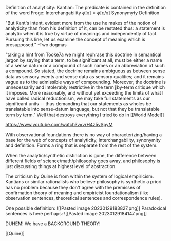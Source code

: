 
Definition of analyticity:
Kantian: The predicate is contained in the definition of the word
Frege: Interchangability $\phi[x]=\phi[c/x]$
Synonymyty
Definition

"But Kant's intent, evident more from the use he makes of the notion of analyticity than from his definition of it, can be restated thus: a statement is analytic when it is true by virtue of meanings and independently of fact. Pursuing this line, let us examine the concept of meaning which is presupposed." 
-Two dogmas

"taking a hint from Tooke7a we might rephrase this doctrine in semantical jargon by saying that a term, to be significant at all, must be either a name of a sense datum or a compound of such names or an abbreviation of such a compound. So stated, the doctrine remains ambiguous as between sense data as sensory events and sense data as sensory qualities; and it remains vague as to the admissible ways of compounding. Moreover, the doctrine is unnecessarily and intolerably restrictive in the termby-term critique which it imposes. More reasonably, and without yet exceeding the limits of what I have called radical reductionism, we may take full statements as our significant units -- thus demanding that our statements as wholes be translatable into sense-datum language, but not that they be translatable term by term."
Well that destroys everything I tried to do in [[World Model]]


https://www.youtube.com/watch?v=vrH4z5vSpyM


With observational foundations there is no way of characterizing/having a base for the web of concepts of analyticity, interchangability, synonymity and definition. Forms a ring that is separate from the rest of the system.

When the analytic/synthetic distinction is gone, the difference between different fields of science/math/philosophy goes away, and philosophy is just discussing things at highest level of abstraction. 

The criticism by Quine is from within the system of logical empiricism. Kantians or similar rationalists who believe philosophy is synthetic a priori has no problem because they don't agree with the premisses of confirmation theory of meaning and empiricist foundationalism (like observation sentences, theoretical sentences and correspondence rules). 


One possible definition:
![[Pasted image 20230129183827.png]]
Paradoxical sentences is here perhaps:
![[Pasted image 20230129184147.png]]

DUHEM!
We have a BACKGROUND THEORY!

[[Quine]]